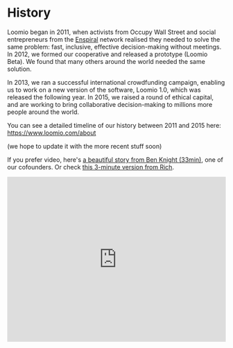 # History

Loomio began in 2011, when activists from Occupy Wall Street and social entrepreneurs from the [Enspiral](http://www.enspiral.com) network realised they needed to solve the same problem: fast, inclusive, effective decision-making without meetings. In 2012, we formed our cooperative and released a prototype (Loomio Beta). We found that many others around the world needed the same solution.

In 2013, we ran a successful international crowdfunding campaign, enabling us to work on a new version of the software, Loomio 1.0, which was released the following year. In 2015, we raised a round of ethical capital, and are working to bring collaborative decision-making to millions more people around the world. 

You can see a detailed timeline of our history between 2011 and 2015 here: https://www.loomio.com/about

(we hope to update it with the more recent stuff soon)

If you prefer video, here's [a beautiful story from Ben Knight (33min)](https://www.youtube.com/watch?v=AJnjTd9u4zg), one of our cofounders. Or check [this 3-minute version from Rich](https://vimeo.com/169658755).

<iframe width="100%" height="380px" src="https://www.youtube.com/embed/AJnjTd9u4zg" frameborder="0" allowfullscreen></iframe>
